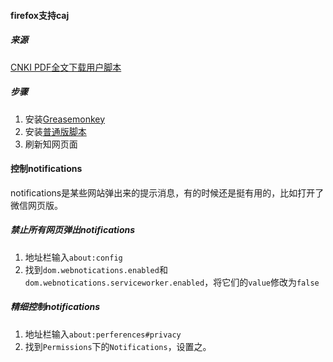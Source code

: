 #### firefox支持caj

##### 来源

[CNKI PDF全文下载用户脚本](http://blog.yuelong.info/post/cnki-pdf-js.html)

##### 步骤

1. 安装[Greasemonkey](https://addons.mozilla.org/en-US/firefox/addon/greasemonkey/)
2. 安装[普通版脚本](https://greasyfork.org/zh-CN/scripts/18841-cnki-%E4%B8%AD%E5%9B%BD%E7%9F%A5%E7%BD%91-pdf-%E5%85%A8%E6%96%87%E4%B8%8B%E8%BD%BD)
3. 刷新知网页面

#### 控制notifications

notifications是某些网站弹出来的提示消息，有的时候还是挺有用的，比如打开了微信网页版。

##### 禁止所有网页弹出notifications

1. 地址栏输入`about:config`
2. 找到`dom.webnotications.enabled`和`dom.webnotications.serviceworker.enabled`，将它们的`value`修改为`false`

##### 精细控制notifications

1. 地址栏输入`about:perferences#privacy`
2. 找到`Permissions`下的`Notifications`，设置之。

